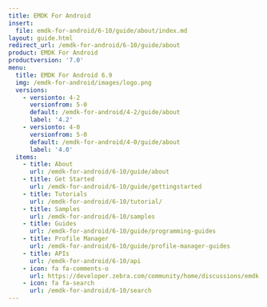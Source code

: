 ```yaml
---
title: EMDK For Android
insert:
  file: emdk-for-android/6-10/guide/about/index.md
layout: guide.html
redirect_url: /emdk-for-android/6-10/guide/about
product: EMDK For Android
productversion: '7.0'
menu:
  title: EMDK For Android 6.9
  img: /emdk-for-android/images/logo.png
  versions:
    - versionto: 4-2
      versionfrom: 5-0
      default: /emdk-for-android/4-2/guide/about
      label: '4.2'
    - versionto: 4-0
      versionfrom: 5-0
      default: /emdk-for-android/4-0/guide/about
      label: '4.0'
  items:
    - title: About
      url: /emdk-for-android/6-10/guide/about
    - title: Get Started
      url: /emdk-for-android/6-10/guide/gettingstarted
    - title: Tutorials
      url: /emdk-for-android/6-10/tutorial/
    - title: Samples
      url: /emdk-for-android/6-10/samples
    - title: Guides
      url: /emdk-for-android/6-10/guide/programming-guides
    - title: Profile Manager
      url: /emdk-for-android/6-10/guide/profile-manager-guides
    - title: APIs
      url: /emdk-for-android/6-10/api
    - icon: fa fa-comments-o
      url: https://developer.zebra.com/community/home/discussions/emdk
    - icon: fa fa-search
      url: /emdk-for-android/6-10/search
---
```


